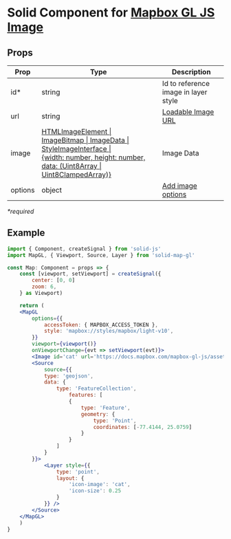 # Solid Component for [Mapbox GL JS Image](https://docs.mapbox.com/mapbox-gl-js/api/sources/)

## Props

| Prop    | Type                                                                                                                                                                                                               | Description                                                                       |
| ------- | ------------------------------------------------------------------------------------------------------------------------------------------------------------------------------------------------------------------ | --------------------------------------------------------------------------------- |
| id\*    | string                                                                                                                                                                                                             | Id to reference image in layer style                                              |
| url     | string                                                                                                                                                                                                             | [Loadable Image URL](https://docs.mapbox.com/mapbox-gl-js/api/map/#map#loadimage) |
| image   | [HTMLImageElement \| ImageBitmap \| ImageData \| StyleImageInterface \|<br> {width: number, height: number, data: (Uint8Array \| Uint8ClampedArray)} ](https://docs.mapbox.com/mapbox-gl-js/api/map/#map#addimage) | Image Data                                                                        |
| options | object                                                                                                                                                                                                             | [Add image options](https://docs.mapbox.com/mapbox-gl-js/api/map/#map#addimage)   |

_\*required_

## Example

```jsx
import { Component, createSignal } from 'solid-js'
import MapGL, { Viewport, Source, Layer } from 'solid-map-gl'

const Map: Component = props => {
    const [viewport, setViewport] = createSignal({
        center: [0, 0]
        zoom: 6,
    } as Viewport)

    return (
    <MapGL
        options={{
            accessToken: { MAPBOX_ACCESS_TOKEN },
            style: 'mapbox://styles/mapbox/light-v10',
        }}
        viewport={viewport()}
        onViewportChange={evt => setViewport(evt)}>
        <Image id='cat' url='https://docs.mapbox.com/mapbox-gl-js/assets/cat.png'>
        <Source
            source={{
            type: 'geojson',
            data: {
                type: 'FeatureCollection',
                    features: [
                    {
                        type: 'Feature',
                        geometry: {
                            type: 'Point',
                            coordinates: [-77.4144, 25.0759]
                        }
                    }
                ]
            }
        }}>
            <Layer style={{
                type: 'point',
                layout: {
                    'icon-image': 'cat',
                    'icon-size': 0.25
                }
            }} />
        </Source>
    </MapGL>
    )
}
```
